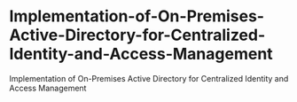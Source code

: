 # Implementation-of-On-Premises-Active-Directory-for-Centralized-Identity-and-Access-Management
Implementation of On-Premises Active Directory for Centralized Identity and Access Management
